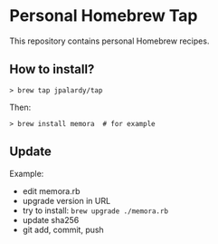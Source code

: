 
# Personal Homebrew Tap

This repository contains personal Homebrew recipes.


## How to install?

    > brew tap jpalardy/tap

Then:

    > brew install memora  # for example


## Update

Example:

* edit memora.rb
* upgrade version in URL
* try to install: `brew upgrade ./memora.rb`
* update sha256
* git add, commit, push

